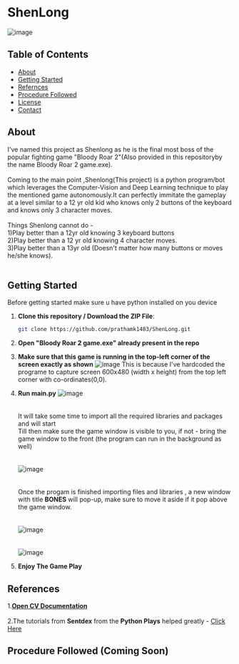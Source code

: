 # ShenLong
![image](https://github.com/user-attachments/assets/849f0f2b-7cf6-4607-b9cc-0a3e36eeaefe)
## Table of Contents

- [About](#About)
- [Getting Started](#getting-started)
- [Refernces](#References)
- [Procedure Followed](#Procedure-Followed)
- [License](#license)
- [Contact](#contact)
## About
I've named this project as Shenlong as he is the final most boss of the popular fighting game "Bloody Roar 2"(Also provided in this repositoryby the name Bloody Roar 2 game.exe).<br><br>
Coming to the main point ,Shenlong(This project) is a python program/bot which leverages the Computer-Vision and Deep Learning technique to play the mentioned game autonomously.It can perfectly 
immitate the gameplay at a level similar to a 12 yr old kid who knows only 2 buttons
of the keyboard and knows only 3 character moves.
<br><br>
Things Shenlong cannot do - <br>
1)Play better than a 12yr old knowing 3 keyboard buttons <br>
2)Play better than a 12 yr old knowing 4 character moves.<br>
3)Play better than a 13yr old (Doesn't matter how many buttons or moves he/she knows).
<br><br>

## Getting Started
Before getting started make sure u have python installed on you device<br>
1. **Clone this repository / Download the ZIP File**:
    ```bash
    git clone https://github.com/prathamk1483/ShenLong.git
    ```
2. **Open "Bloody Roar 2 game.exe" already present in the repo**
3. **Make sure that this game is running in the top-left corner of the screen exactly as shown**
   ![image](https://github.com/user-attachments/assets/3a791a38-f46a-4ce0-b5d3-85badf99163f)
This is because I've hardcoded the programe to capture screen 600x480 (width x height) from the top left corner with co-ordinates(0,0).<br>
5. **Run main.py**
   ![image](https://github.com/user-attachments/assets/16caf276-dd6c-4bb5-a6b0-9b02c8daf7fe)
   <br>
   <br>
   <br>
   It will take some time to import all the required libraries and packages and will start <br>
   Till then make sure the game window is visible to you, if not - bring the game window to the front (the program can run in the background as well)<br><br><br>
   ![image](https://github.com/user-attachments/assets/0c679acb-128a-41f3-8ebe-5f0543e1a34e)
   <br>
   <br>
   <br>
   Once the progam is finished importing files and libraries , a new window with title **BONES** will pop-up, make sure to move it aside if it pop above the game window.
   <br><br><br>
   ![image](https://github.com/user-attachments/assets/860f1bfd-696c-42c5-96e2-c4fa03c9b99e)
   <br><br><br>
   ![image](https://github.com/user-attachments/assets/2bf49c38-90bd-4e99-be6e-8d179b82926d)

6. **Enjoy The Game Play**

## References

1.**[Open CV Documentation](https://docs.opencv.org/4.x/index.html)** <br><br>
2.The tutorials from **Sentdex** from the **Python Plays** helped greatly - [Click Here](https://youtube.com/playlist?list=PLQVvvaa0QuDeETZEOy4VdocT7TOjfSA8a&si=qLG1v8TMi4IGfu4e )

## Procedure Followed (Coming Soon)


